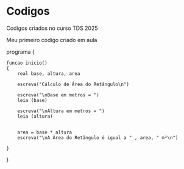# Codigos
Codigos criados no curso TDS 2025

Meu primeiro código criado em aula

programa
{
	
	funcao inicio()
	{
		real base, altura, area

		escreva("Cálculo de Área do Retângulo\n")

		escreva("\nBase em metros = ")
		leia (base)

		escreva("\nAltura em metros = ")
		leia (altura)


		area = base * altura
		escreva("\nA Área do Retângulo é igual a " , area, " m²\n")
		
	}
}

